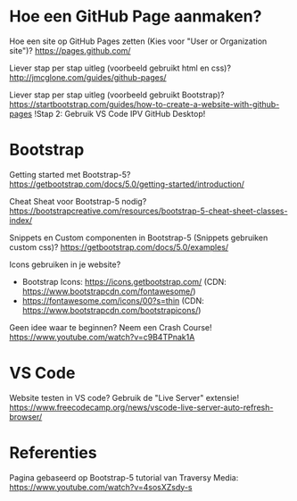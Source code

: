 # Hoe een GitHub Page aanmaken?

Hoe een site op GitHub Pages zetten (Kies voor "User or Organization site")?
https://pages.github.com/ 


Liever stap per stap uitleg (voorbeeld gebruikt html en css)? 
http://jmcglone.com/guides/github-pages/


Liever stap per stap uitleg (voorbeeld gebruikt Bootstrap)?
https://startbootstrap.com/guides/how-to-create-a-website-with-github-pages
!Stap 2: Gebruik VS Code IPV GitHub Desktop!

# Bootstrap

Getting started met Bootstrap-5?
https://getbootstrap.com/docs/5.0/getting-started/introduction/

Cheat Sheat voor Bootstrap-5 nodig?
https://bootstrapcreative.com/resources/bootstrap-5-cheat-sheet-classes-index/

Snippets en Custom componenten in Bootstrap-5 (Snippets gebruiken custom css)? 
https://getbootstrap.com/docs/5.0/examples/

Icons gebruiken in je website? 
- Bootstrap Icons: https://icons.getbootstrap.com/ (CDN: https://www.bootstrapcdn.com/fontawesome/)
- https://fontawesome.com/icons/00?s=thin (CDN: https://www.bootstrapcdn.com/bootstrapicons/)

Geen idee waar te beginnen? Neem een Crash Course! 
https://www.youtube.com/watch?v=c9B4TPnak1A

# VS Code

Website testen in VS code? Gebruik de "Live Server" extensie!
https://www.freecodecamp.org/news/vscode-live-server-auto-refresh-browser/


# Referenties

Pagina gebaseerd op Bootstrap-5 tutorial van Traversy Media:
https://www.youtube.com/watch?v=4sosXZsdy-s
